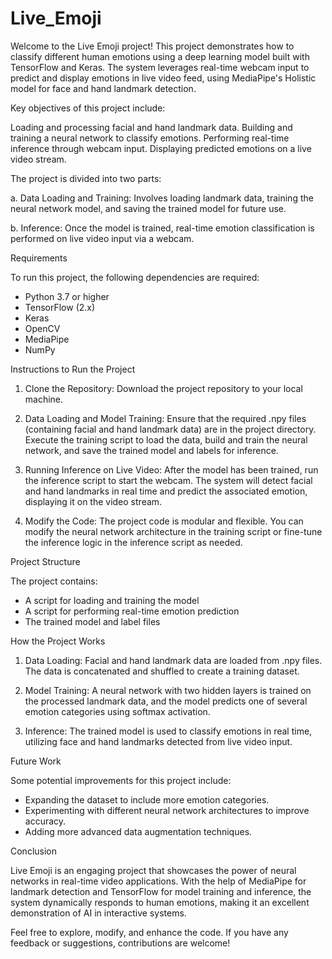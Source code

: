 # Live_Emoji
Welcome to the Live Emoji project! This project demonstrates how to classify different human emotions using a deep learning model built with TensorFlow and Keras. The system leverages real-time webcam input to predict and display emotions in live video feed, using MediaPipe's Holistic model for face and hand landmark detection.

Key objectives of this project include:

Loading and processing facial and hand landmark data.
Building and training a neural network to classify emotions.
Performing real-time inference through webcam input.
Displaying predicted emotions on a live video stream.

The project is divided into two parts:

a. Data Loading and Training: Involves loading landmark data, training the neural network model, and saving the trained model for future use.

b. Inference: Once the model is trained, real-time emotion classification is performed on live video input via a webcam.

Requirements

To run this project, the following dependencies are required:

- Python 3.7 or higher
- TensorFlow (2.x)
- Keras
- OpenCV
- MediaPipe
- NumPy

Instructions to Run the Project

1. Clone the Repository:
Download the project repository to your local machine.

2. Data Loading and Model Training:
Ensure that the required .npy files (containing facial and hand landmark data) are in the project directory. Execute the training script to load the data, build and train the neural network, and save the trained model and labels for inference.

3. Running Inference on Live Video:
After the model has been trained, run the inference script to start the webcam. The system will detect facial and hand landmarks in real time and predict the associated emotion, displaying it on the video stream.

4. Modify the Code:
The project code is modular and flexible. You can modify the neural network architecture in the training script or fine-tune the inference logic in the inference script as needed.

Project Structure

The project contains:

- A script for loading and training the model
- A script for performing real-time emotion prediction
- The trained model and label files

How the Project Works

1. Data Loading:
Facial and hand landmark data are loaded from .npy files. The data is concatenated and shuffled to create a training dataset.

2. Model Training:
A neural network with two hidden layers is trained on the processed landmark data, and the model predicts one of several emotion categories using softmax activation.

3. Inference:
The trained model is used to classify emotions in real time, utilizing face and hand landmarks detected from live video input.

Future Work

Some potential improvements for this project include:

- Expanding the dataset to include more emotion categories.
- Experimenting with different neural network architectures to improve accuracy.
- Adding more advanced data augmentation techniques.

Conclusion

Live Emoji is an engaging project that showcases the power of neural networks in real-time video applications. With the help of MediaPipe for landmark detection and TensorFlow for model training and inference, the system dynamically responds to human emotions, making it an excellent demonstration of AI in interactive systems.

Feel free to explore, modify, and enhance the code. If you have any feedback or suggestions, contributions are welcome!

